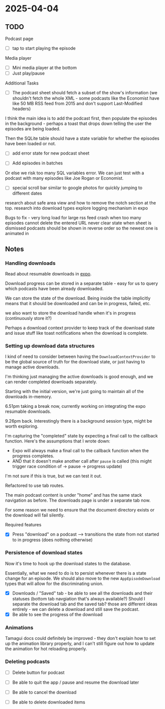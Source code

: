 # 2025-04-04

## TODO

Podcast page

- [ ] tap to start playing the episode

Media player

- [ ] Mini media player at the bottom
- [ ] Just play/pause

Additional Tasks

- [ ] The podcast sheet should fetch a subset of the show's information (we shouldn't fetch the whole XML - some podcasts like the Economist have like 50 MB RSS feed from 2015 and don't support Last-Modified headers)

I think the main idea is to add the podcast first, then populate the episodes in the background - perhaps a toast that drops down telling the user the episodes are being loaded.

Then the SQLite table should have a state variable for whether the episodes have been loaded or not.

- [ ] add error state for new podcast sheet

- [ ] Add episodes in batches

Or else we risk too many SQL variables error.
We can just test with a podcast with many episodes like Joe Rogan or Economist.

- [ ] special scroll bar similar to google photos for quickly jumping to different dates

research about safe area view and how to remove the notch section at the top.
research into download types
explore logging mechanism in expo

Bugs to fix - very long load for large rss feed
crash when too many episodes
cannot delete the entered URL
never clear state when sheet is dismissed
podcasts should be shown in reverse order so the newest one is animated in

## Notes

### Handling downloads

Read about resumable downloads in [expo](https://docs.expo.dev/versions/latest/sdk/filesystem/).

Download progress can be stored in a separate table - easy for
us to query which podcasts have been already downloaded.

We can store the state of the download.
Being inside the table implicitly means that it should be downloaded
and can be in progress, failed, etc.

we also want to store the download handle when it's in progress (continuously store it?)

Perhaps a download context provider to keep track of the download state
and issue stuff like toast notifications when the download is complete.

### Setting up download data structures

I kind of need to consider between having the `DownloadContextProvider` to be the global source of truth for the download state, or just having to manage active downloads.

I'm thinking just managing the active downloads is good enough, and we can render completed downloads separately.

Starting with the initial version, we're just going to maintain all of the downloads in-memory.

6.51pm taking a break now, currently working on integrating the expo resumable
downloads.

9.26pm  back.
Interestingly there is a background session type, might be worth exploring.

I'm capturing the "completed" state by expecting a final call to the callback function.
Here's the assumptions that I wrote down:

- Expo will always make a final call to the callback function when the progress completes.
- AND that it doesn't make another call after `pause` is called (this might trigger race condition
  of -> pause -> progress update)

I'm not sure if this is true, but we can test it out.

Refactored to use tab routes.

The main podcast content is under "home" and has the same stack navigation
as before.
The downloads page is under a separate tab now.

For some reason we need to ensure that the document directory exists or the download
will fail silently.

Required features

- [x] Press "download" on a podcast --> transitions the state from not started to in progress (does nothing otherwise)

### Persistence of download states

Now it's time to hook up the download states to the database.

Essentially, what we need to do is to persist whenever there is
a state change for an episode.
We should also move to the new `AppEpisodeDownload` types that
will allow for the discriminating union.

- [x] Downloads / "Saved" tab - be able to see all the downloads and their statuses (bottom tab navgiation that's always available?)
    Should I separate the download tab and the saved tab? those are different ideas entirely - we can delete a download and still save the podcast.
- [x] Be able to see the progress of the download

### Animations

Tamagui docs could definitely be improved - they don't explain how to
set up the animation library properly, and I can't still figure out
how to update the animation for hot reloading properly.

### Deleting podcasts

- [ ] Delete button for podcast

- [ ] Be able to quit the app / pause and resume the download later
- [ ] Be able to cancel the download
- [ ] Be able to delete downloaded items
